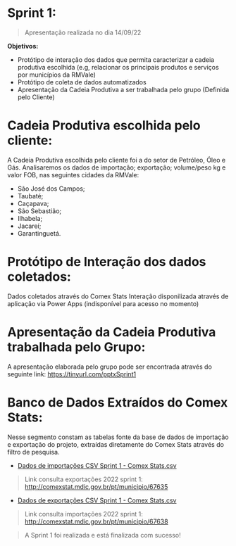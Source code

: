 # Sprint 1:
>   Apresentação realizada no dia 14/09/22

**Objetivos:**
* Protótipo de interação dos dados que permita caracterizar a cadeia produtiva escolhida (e.g, relacionar os principais produtos e serviços por municípios da RMVale)
* Protótipo de coleta de dados automatizados
* Apresentação da Cadeia Produtiva a ser trabalhada pelo grupo (Definida pelo Cliente)

# Cadeia Produtiva escolhida pelo cliente:
A Cadeia Produtiva escolhida pelo cliente foi a do setor de Petróleo, Óleo e Gás. 
Analisaremos os dados de importação; exportação; volume/peso kg e valor FOB, nas seguintes cidades da RMVale:
* São José dos Campos;
* Taubaté;
* Caçapava;
* São Sebastião;
* Ilhabela;
* Jacareí;
* Garantinguetá.

# Protótipo de Interação dos dados coletados:
Dados coletados através do Comex Stats
Interação disponilizada através de aplicação via Power Apps (indisponível para acesso no momento)

# Apresentação da Cadeia Produtiva trabalhada pelo Grupo: 
A apresentação elaborada pelo grupo pode ser encontrada através do seguinte link:
https://tinyurl.com/pptxSprint1

# Banco de Dados Extraídos do Comex Stats:
Nesse segmento constam as tabelas fonte da base de dados de importação e exportação do projeto, extraídas diretamente do Comex Stats através do filtro de pesquisa.

* [Dados de importações CSV Sprint 1 - Comex Stats.csv](https://github.com/magamissy/FATEC-Log-Noturno-API-1-P.O.G-/files/9721048/Dados.de.importacoes.CSV.Sprint.1.-.Comex.Stats.csv)
> Link consulta exportações 2022 sprint 1: http://comexstat.mdic.gov.br/pt/municipio/67635

* [Dados de exportações CSV Sprint 1 - Comex Stats.csv](https://github.com/magamissy/FATEC-Log-Noturno-API-1-P.O.G-/files/9721049/Dados.de.exportacoes.CSV.Sprint.1.-.Comex.Stats.csv)
> Link consulta importações 2022 sprint 1: http://comexstat.mdic.gov.br/pt/municipio/67638




> A Sprint 1 foi realizada e está finalizada com sucesso!

